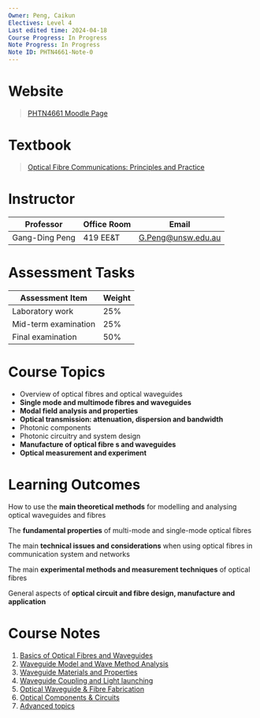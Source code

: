 ```yaml
---
Owner: Peng, Caikun
Electives: Level 4
Last edited time: 2024-04-18
Course Progress: In Progress
Note Progress: In Progress
Note ID: PHTN4661-Note-0
---
```


# Website

> [PHTN4661 Moodle Page](https://moodle.telt.unsw.edu.au/course/view.php?id=81753)  

# Textbook

> [Optical Fibre Communications: Principles and Practice](https://1drv.ms/b/s!AuXfaR2IFRyojDgw_eEC7b_w0xc6?e=0mA4wV)

# Instructor

| Professor      | Office Room | Email              |
| -------------- | ----------- | ------------------ |
| Gang-Ding Peng | 419 EE&T    | G.Peng@unsw.edu.au |

# Assessment Tasks

| Assessment Item      | Weight |
| -------------------- | ------ |
| Laboratory work      | 25%    |
| Mid-term examination | 25%    |
| Final examination    | 50%    |

# Course Topics

- Overview of optical fibres and optical waveguides
- **Single mode and multimode fibres and waveguides**
- **Modal field analysis and properties**
- **Optical transmission: attenuation, dispersion and bandwidth**
- Photonic components
- Photonic circuitry and system design
- **Manufacture of optical fibre s and waveguides**
- **Optical measurement and experiment**

# Learning Outcomes

How to use the **main theoretical methods** for modelling and analysing optical waveguides and fibres

The **fundamental properties** of multi-mode and single-mode optical fibres

The main **technical issues and considerations** when using optical fibres in communication system and networks

The main **experimental methods and measurement techniques** of optical fibres

General aspects of **optical circuit and fibre design, manufacture and application**

# Course Notes 

1. [Basics of Optical Fibres and Waveguides](1.%20PHTN4661%20Basics%20of%20Optical%20Fibres%20and%20Waveguides.md)
2. [Waveguide Model and Wave Method Analysis](2.%20PHTN4661%20Waveguide%20Model%20and%20Wave%20Method%20Analysis.md)
3. [Waveguide Materials and Properties](3.%20PHTN4661%20Waveguide%20Materials%20and%20Properties.md)
4. [Waveguide Coupling and Light launching](4.%20PHTN4661%20Waveguide%20Coupling%20and%20Light%20launching.md)
5. [Optical Waveguide & Fibre Fabrication](5.%20PHTN4661%20Optical%20Waveguide%20&%20Fibre%20Fabrication.md)
6. [Optical Components & Circuits](6.%20PHTN4661%20Optical%20Components%20&%20Circuits.md)
7. [Advanced topics](7.%20PHTN4661%20Advanced%20topics.md)